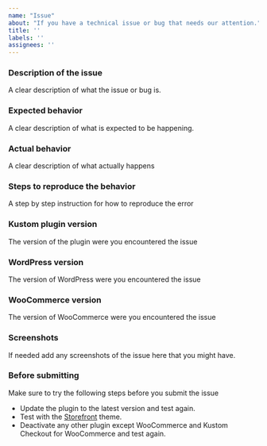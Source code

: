 ```yaml
---
name: "Issue"
about: "If you have a technical issue or bug that needs our attention."
title: ''
labels: ''
assignees: ''
---
```

### Description of the issue
A clear description of what the issue or bug is.

### Expected behavior
A clear description of what is expected to be happening.

### Actual behavior
A clear description of what actually happens

### Steps to reproduce the behavior
A step by step instruction for how to reproduce the error

### Kustom plugin version
The version of the plugin were you encountered the issue

### WordPress version
The version of WordPress were you encountered the issue

### WooCommerce version
The version of WooCommerce were you encountered the issue

### Screenshots
If needed add any screenshots of the issue here that you might have.


### Before submitting
Make sure to try the following steps before you submit the issue
* Update the plugin to the latest version and test again.
* Test with the [Storefront](https://wordpress.org/themes/storefront/) theme.
* Deactivate any other plugin except WooCommerce and Kustom Checkout for WooCommerce and test again.